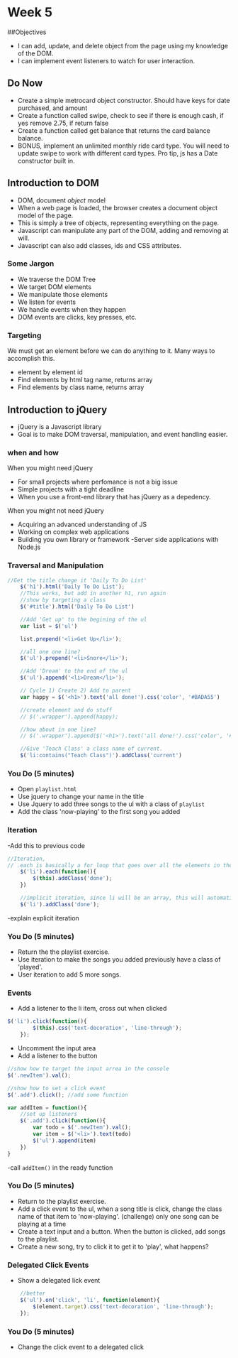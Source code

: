 # Week 5

##Objectives
- I can add, update, and delete object from the page using my knowledge of the DOM.
- I can implement event listeners to watch for user interaction.

## Do Now
- Create a simple metrocard object constructor. Should have keys for date purchased, and amount
- Create a function called swipe, check to see if there is enough cash, if yes remove 2.75, if return false
- Create a function called get balance that returns the card balance balance.
- BONUS, implement an unlimited monthly ride card type. You will need to update swipe to work with different card types. Pro tip, js has a Date constructor built in.

## Introduction to DOM
- DOM, document *object* model
- When a web page is loaded, the browser creates a document object model of the page.
- This is simply a tree of objects, representing everything on the page.
- Javascript can manipulate any part of the DOM, adding and removing at will.
- Javascript can also add classes, ids and CSS attributes.

### Some Jargon
- We traverse the DOM Tree
- We target DOM elements
- We manipulate those elements
- We listen for events
- We handle events when they happen
- DOM events are clicks, key presses, etc.

### Targeting
We must get an element before we can do anything to it. Many ways to accomplish this.
- element by element id
- Find elements by html tag name, returns array
- Find elements by class name, returns array

## Introduction to jQuery
- jQuery is a Javascript library
- Goal is to make DOM traversal, manipulation, and event handling easier.

### when and how
When you might need jQuery
- For small projects where perfomance is not a big issue
- Simple projects with a tight deadline
- When you use a front-end library that has jQuery as a depedency.

When you might not need jQuery
- Acquiring an advanced understanding of JS
- Working on complex web applications
- Building you own library or framework
-Server side applications with Node.js

### Traversal and Manipulation
```javascript
//Get the title change it 'Daily To Do List'
	$('h1').html('Daily To Do List');
	//This works, but add in another h1, run again
	//show by targeting a class
	$('#title').html('Daily To Do List')

	//Add 'Get up' to the begining of the ul
	var list = $('ul')

	list.prepend('<li>Get Up</li>');

	//all one one line?
	$('ul').prepend('<li>Snore</li>');

	//Add 'Dream' to the end of the ul
	$('ul').append('<li>Dream</li>');

	// Cycle 1) Create 2) Add to parent 
	var happy = $('<h1>').text('all done!').css('color', '#BADA55') 

	//create element and do stuff
	// $('.wrapper').append(happy);

	//how about in one line?
	// $('.wrapper').append($('<h1>').text('all done!').css('color', '#BADA55'));

	//Give 'Teach Class' a class name of current.
	$('li:contains("Teach Class")').addClass('current')
```

### You Do (5 minutes)
- Open `playlist.html`
- Use jquery to change your name in the title
- Use Jquery to add three songs to the ul with a class of `playlist`
- Add the class 'now-playing' to the first song you added

### Iteration
-Add this to previous code
```javascript
//Iteration, 
// .each is basically a for loop that goes over all the elements in the array of li items
	$('li').each(function(){
		$(this).addClass('done');
	})

	//implicit iteration, since li will be an array, this will automatically loop over everything int that array
	$('li').addClass('done');
```
-explain explicit iteration

### You Do (5 minutes)
- Return the the playlist exercise.
- Use iteration to make the songs you added previously have a class of 'played'.
- User iteration to add 5 more songs.

### Events
- Add a listener to the li item, cross out when clicked
```javascript
$('li').click(function(){
		$(this).css('text-decoration', 'line-through');
	});
```
- Uncomment the input area
- Add a listener to the button
```javascript
//show how to target the input arrea in the console
$('.newItem').val();

//show how to set a click event
$('.add').click(); //add some function

var addItem = function(){
	//set up listeners
	$('.add').click(function(){
		var todo = $('.newItem').val();
		var item = $('<li>').text(todo)
		$('ul').append(item)
	})	
}
```
-call `addItem()` in the ready function

### You Do (5 minutes)
- Return to the playlist exercise.
- Add a click event to the ul, when a song title is click, change the class name of that item to 'now-playing'. (challenge) only one song can be playing at a time 
- Create a text input and a button. When the button is clicked, add songs to the playlist.
- Create a new song, try to click it to get it to 'play', what happens?

### Delegated Click Events
- Show a delegated lick event
```javascript
	//better
	$('ul').on('click', 'li', function(element){
		$(element.target).css('text-decoration', 'line-through');
	});
```

### You Do (5 minutes)
- Change the click event to a delegated click
